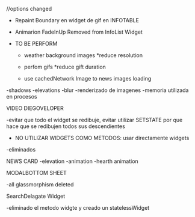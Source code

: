 



//options changed



* Repaint Boundary en widget de gif en INFOTABLE

* Animarion FadeInUp Removed from InfoList Widget




* TO BE PERFORM 

    -   weather background images 
        *reduce resolution
        
    -   perfom gifs
        *reduce gift duration
    -   use cachedNetwork Image to news images loading







-shadows
-elevations 
-blur 
-renderizado de imagenes 
-memoria utilizada en procesos


VIDEO DIEGOVELOPER

-evitar que todo el widget se redibuje,
evitar utilizar SETSTATE por que hace que se redibujen todos sus descendientes 

- NO UTILIZAR WIDGETS COMO METODOS: usar 
directamente widgets 


-eliminados

NEWS CARD
-elevation
-animation
-hearth animation

MODALBOTTOM SHEET

-all glassmorphism deleted


SearchDelagate Widget

-eliminado el metodo widgte y creado un statelessWidget 
